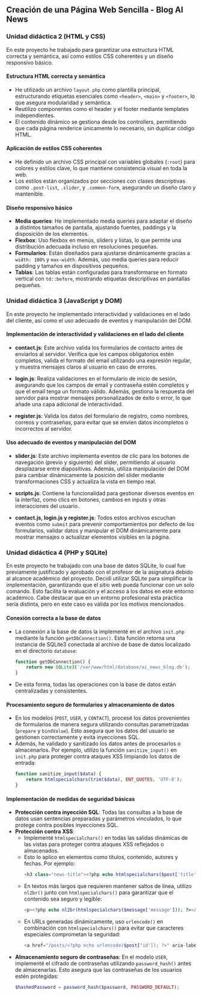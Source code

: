 ## Creación de una Página Web Sencilla - Blog AI News

### Unidad didáctica 2 (HTML y CSS)

En este proyecto he trabajado para garantizar una estructura HTML correcta y semántica, así como estilos CSS coherentes y un diseño responsivo básico.

#### Estructura HTML correcta y semántica

- He utilizado un archivo `layout.php` como plantilla principal, estructurando etiquetas esenciales como `<header>`, `<main>` y `<footer>`, lo que asegura modularidad y semántica.
- Reutilizo componentes como el header y el footer mediante templates independientes.
- El contenido dinámico se gestiona desde los controllers, permitiendo que cada página renderice únicamente lo necesario, sin duplicar código HTML.

#### Aplicación de estilos CSS coherentes

- He definido un archivo CSS principal con variables globales (`:root`) para colores y estilos clave, lo que mantiene consistencia visual en toda la web.
- Los estilos están organizados por secciones con clases descriptivas como `.post-list`, `.slider`, y `.common-form`, asegurando un diseño claro y mantenible.

#### Diseño responsivo básico

- **Media queries**: He implementado media queries para adaptar el diseño a distintos tamaños de pantalla, ajustando fuentes, paddings y la disposición de los elementos.
- **Flexbox**: Uso flexbox en menús, sliders y listas, lo que permite una distribución adecuada incluso en resoluciones pequeñas.
- **Formularios**: Están diseñados para ajustarse dinámicamente gracias a `width: 100%` y `max-width`. Además, uso media queries para reducir padding y tamaños en dispositivos pequeños.
- **Tablas**: Las tablas están configuradas para transformarse en formato vertical con `td::before`, mostrando etiquetas descriptivas en pantallas pequeñas.


### Unidad didáctica 3 (JavaScript y DOM)

En este proyecto he implementado interactividad y validaciones en el lado del cliente, así como el uso adecuado de eventos y manipulación del DOM.

#### Implementación de interactividad y validaciones en el lado del cliente

- **contact.js**:
  Este archivo valida los formularios de contacto antes de enviarlos al servidor. Verifica que los campos obligatorios estén completos, valida el formato del email utilizando una expresión regular, y muestra mensajes claros al usuario en caso de errores. 

- **login.js**:
  Realiza validaciones en el formulario de inicio de sesión, asegurando que los campos de email y contraseña estén completos y que el email tenga un formato válido. Además, gestiona la respuesta del servidor para mostrar mensajes personalizados de éxito o error, lo que añade una capa adicional de interactividad.

- **register.js**:
  Valida los datos del formulario de registro, como nombres, correos y contraseñas, para evitar que se envíen datos incompletos o incorrectos al servidor. 

#### Uso adecuado de eventos y manipulación del DOM

- **slider.js**:
  Este archivo implementa eventos de clic para los botones de navegación (previo y siguiente) del slider, permitiendo al usuario desplazarse entre diapositivas. Además, utiliza manipulación del DOM para cambiar dinámicamente la posición del slider mediante transformaciones CSS y actualiza la vista en tiempo real.

- **scripts.js**:
  Contiene la funcionalidad para gestionar diversos eventos en la interfaz, como clics en botones, cambios en inputs y otras interacciones del usuario. 

- **contact.js, login.js y register.js**:
  Todos estos archivos escuchan eventos como `submit` para prevenir comportamientos por defecto de los formularios, validar datos y manipular el DOM dinámicamente para mostrar mensajes o actualizar elementos visibles en la página.



### Unidad didáctica 4 (PHP y SQLite)

En este proyecto he trabajado con una base de datos SQLite, lo cual fue previamente justificado y aprobado con el profesor de la asignatura debido al alcance académico del proyecto. Decidí utilizar SQLite para simplificar la implementación, garantizando que el sitio web pueda funcionar con un solo comando. Esto facilita la evaluación y el acceso a los datos en este entorno académico. Cabe destacar que en un entorno profesional esta práctica sería distinta, pero en este caso es válida por los motivos mencionados.

#### Conexión correcta a la base de datos

- La conexión a la base de datos la implementé en el archivo `init.php` mediante la función `getDbConnection()`. Esta función retorna una instancia de SQLite3 conectada al archivo de base de datos localizado en el directorio `database`:
  ```php
  function getDbConnection() {
      return new SQLite3('/var/www/html/database/ai_news_blog.db');
  }
  ```
- De esta forma, todas las operaciones con la base de datos están centralizadas y consistentes.

#### Procesamiento seguro de formularios y almacenamiento de datos

- En los modelos (`POST`, `USER`, y `CONTACT`), procesé los datos provenientes de formularios de manera segura utilizando consultas parametrizadas (`prepare` y `bindValue`). Esto asegura que los datos del usuario se gestionen correctamente y evita inyecciones SQL.
- Además, he validado y sanitizado los datos antes de procesarlos o almacenarlos. Por ejemplo, utilizo la función `sanitize_input()` en `init.php` para proteger contra ataques XSS limpiando los datos de entrada:
  ```php
  function sanitize_input($data) {
      return htmlspecialchars(trim($data), ENT_QUOTES, 'UTF-8');
  }
  ```

#### Implementación de medidas de seguridad básicas

- **Protección contra inyección SQL**: Todas las consultas a la base de datos usan sentencias preparadas y parámetros vinculados, lo que protege contra posibles inyecciones SQL.
- **Protección contra XSS**:
  - Implementé `htmlspecialchars()` en todas las salidas dinámicas de las vistas para proteger contra ataques XSS reflejados o almacenados.
  - Esto lo aplico en elementos como títulos, contenido, autores y fechas. Por ejemplo:
    ```php
    <h3 class="news-title"><?php echo htmlspecialchars($post['title']); ?></h3>
    ```
  - En textos más largos que requieren mantener saltos de línea, utilizo `nl2br()` junto con `htmlspecialchars()` para garantizar que el contenido sea seguro y legible:
    ```php
    <p><?php echo nl2br(htmlspecialchars($message['message'])); ?></p>
    ```
  - En URLs generadas dinámicamente, uso `urlencode()` en combinación con `htmlspecialchars()` para evitar que caracteres especiales comprometan la seguridad:
    ```php
    <a href="/posts/<?php echo urlencode($post['id']); ?>" aria-label="View post <?php echo htmlspecialchars($post['title']); ?>">View</a>
    ```
- **Almacenamiento seguro de contraseñas**: En el modelo `USER`, implementé el cifrado de contraseñas utilizando `password_hash()` antes de almacenarlas. Esto asegura que las contraseñas de los usuarios estén protegidas:
  ```php
  $hashedPassword = password_hash($password, PASSWORD_DEFAULT);
  ```
